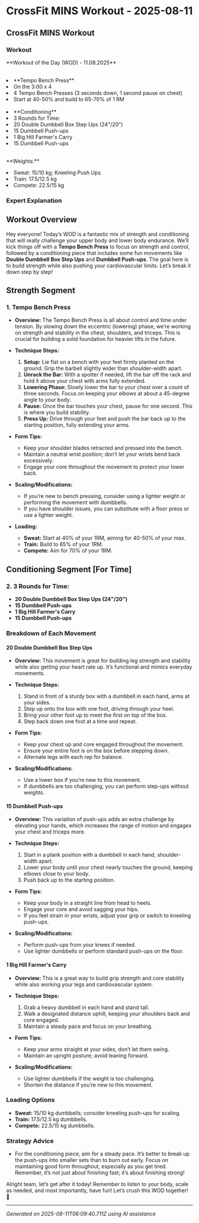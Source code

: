 # CrossFit MINS Workout - 2025-08-11

## CrossFit MINS Workout

### Workout
<p class="mb-2">**Workout of the Day (WOD) - 11.08.2025**</p><br><li class="ml-4">**Tempo Bench Press**</li><li class="ml-4">On the 3:00 x 4</li><li class="ml-4">4 Tempo Bench Presses (3 seconds down, 1 second pause on chest)</li><li class="ml-4">Start at 40-50% and build to 65-70% of 1 RM</li><br><li class="ml-4">**Conditioning**</li><li class="ml-4">3 Rounds for Time:</li><li class="ml-4">20 Double Dumbbell Box Step Ups (24"/20")</li><li class="ml-4">15 Dumbbell Push-ups</li><li class="ml-4">1 Big Hill Farmer's Carry</li><li class="ml-4">15 Dumbbell Push-ups</li><br><p class="mb-2">**Weights:**</p><li class="ml-4">Sweat: 15/10 kg; Kneeling Push Ups</li><li class="ml-4">Train: 17.5/12.5 kg</li><li class="ml-4">Compete: 22.5/15 kg</li>

### Expert Explanation
## Workout Overview
Hey everyone! Today’s WOD is a fantastic mix of strength and conditioning that will really challenge your upper body and lower body endurance. We’ll kick things off with a **Tempo Bench Press** to focus on strength and control, followed by a conditioning piece that includes some fun movements like **Double Dumbbell Box Step Ups** and **Dumbbell Push-ups**. The goal here is to build strength while also pushing your cardiovascular limits. Let’s break it down step by step!

## Strength Segment
### 1. **Tempo Bench Press**
- **Overview:** The Tempo Bench Press is all about control and time under tension. By slowing down the eccentric (lowering) phase, we’re working on strength and stability in the chest, shoulders, and triceps. This is crucial for building a solid foundation for heavier lifts in the future.

- **Technique Steps:**
  1. **Setup:** Lie flat on a bench with your feet firmly planted on the ground. Grip the barbell slightly wider than shoulder-width apart.
  2. **Unrack the Bar:** With a spotter if needed, lift the bar off the rack and hold it above your chest with arms fully extended.
  3. **Lowering Phase:** Slowly lower the bar to your chest over a count of three seconds. Focus on keeping your elbows at about a 45-degree angle to your body.
  4. **Pause:** Once the bar touches your chest, pause for one second. This is where you build stability.
  5. **Press Up:** Drive through your feet and push the bar back up to the starting position, fully extending your arms.

- **Form Tips:**
  - Keep your shoulder blades retracted and pressed into the bench.
  - Maintain a neutral wrist position; don’t let your wrists bend back excessively.
  - Engage your core throughout the movement to protect your lower back.

- **Scaling/Modifications:**
  - If you’re new to bench pressing, consider using a lighter weight or performing the movement with dumbbells.
  - If you have shoulder issues, you can substitute with a floor press or use a lighter weight.

- **Loading:**
  - **Sweat:** Start at 40% of your 1RM, aiming for 40-50% of your max.
  - **Train:** Build to 65% of your 1RM.
  - **Compete:** Aim for 70% of your 1RM.

## Conditioning Segment [For Time]
### 2. **3 Rounds for Time:**
- **20 Double Dumbbell Box Step Ups (24"/20")**
- **15 Dumbbell Push-ups**
- **1 Big Hill Farmer's Carry**
- **15 Dumbbell Push-ups**

### Breakdown of Each Movement

#### **20 Double Dumbbell Box Step Ups**
- **Overview:** This movement is great for building leg strength and stability while also getting your heart rate up. It’s functional and mimics everyday movements.

- **Technique Steps:**
  1. Stand in front of a sturdy box with a dumbbell in each hand, arms at your sides.
  2. Step up onto the box with one foot, driving through your heel.
  3. Bring your other foot up to meet the first on top of the box.
  4. Step back down one foot at a time and repeat.

- **Form Tips:**
  - Keep your chest up and core engaged throughout the movement.
  - Ensure your entire foot is on the box before stepping down.
  - Alternate legs with each rep for balance.

- **Scaling/Modifications:**
  - Use a lower box if you’re new to this movement.
  - If dumbbells are too challenging, you can perform step-ups without weights.

#### **15 Dumbbell Push-ups**
- **Overview:** This variation of push-ups adds an extra challenge by elevating your hands, which increases the range of motion and engages your chest and triceps more.

- **Technique Steps:**
  1. Start in a plank position with a dumbbell in each hand, shoulder-width apart.
  2. Lower your body until your chest nearly touches the ground, keeping elbows close to your body.
  3. Push back up to the starting position.

- **Form Tips:**
  - Keep your body in a straight line from head to heels.
  - Engage your core and avoid sagging your hips.
  - If you feel strain in your wrists, adjust your grip or switch to kneeling push-ups.

- **Scaling/Modifications:**
  - Perform push-ups from your knees if needed.
  - Use lighter dumbbells or perform standard push-ups on the floor.

#### **1 Big Hill Farmer's Carry**
- **Overview:** This is a great way to build grip strength and core stability while also working your legs and cardiovascular system.

- **Technique Steps:**
  1. Grab a heavy dumbbell in each hand and stand tall.
  2. Walk a designated distance uphill, keeping your shoulders back and core engaged.
  3. Maintain a steady pace and focus on your breathing.

- **Form Tips:**
  - Keep your arms straight at your sides, don’t let them swing.
  - Maintain an upright posture; avoid leaning forward.

- **Scaling/Modifications:**
  - Use lighter dumbbells if the weight is too challenging.
  - Shorten the distance if you’re new to this movement.

### Loading Options
- **Sweat:** 15/10 kg dumbbells; consider kneeling push-ups for scaling.
- **Train:** 17.5/12.5 kg dumbbells.
- **Compete:** 22.5/15 kg dumbbells.

### Strategy Advice
- For the conditioning piece, aim for a steady pace. It’s better to break up the push-ups into smaller sets than to burn out early. Focus on maintaining good form throughout, especially as you get tired. Remember, it’s not just about finishing fast; it’s about finishing strong!

Alright team, let’s get after it today! Remember to listen to your body, scale as needed, and most importantly, have fun! Let’s crush this WOD together! 💪

---
*Generated on 2025-08-11T06:09:40.711Z using AI assistance*
